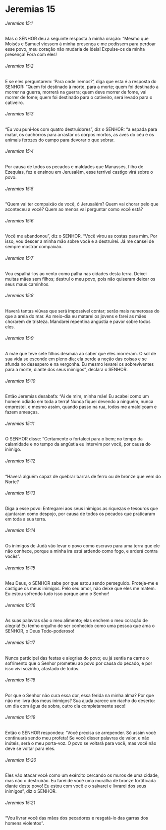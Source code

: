 # Jeremias 15

###### Jeremias 15:1

Mas o SENHOR deu a seguinte resposta à minha oração: “Mesmo que Moisés e Samuel viessem à minha presença e me pedissem para perdoar esse povo, meu coração não mudaria de ideia! Expulse-os da minha presença! Fora com eles!

###### Jeremias 15:2

E se eles perguntarem: ‘Para onde iremos?’, diga que esta é a resposta do SENHOR: “Quem foi destinado à morte, para a morte; quem foi destinado a morrer na guerra, morrerá na guerra; quem deve morrer de fome, vai morrer de fome; quem foi destinado para o cativeiro, será levado para o cativeiro.

###### Jeremias 15:3

“Eu vou puni-los com quatro destruidores”, diz o SENHOR: “a espada para matar, os cachorros para arrastar os corpos mortos, as aves do céu e os animais ferozes do campo para devorar o que sobrar.

###### Jeremias 15:4

Por causa de todos os pecados e maldades que Manassés, filho de Ezequias, fez e ensinou em Jerusalém, esse terrível castigo virá sobre o povo.

###### Jeremias 15:5

“Quem vai ter compaixão de você, ó Jerusalém? Quem vai chorar pelo que aconteceu a você? Quem ao menos vai perguntar como você está?

###### Jeremias 15:6

Você me abandonou”, diz o SENHOR. “Você virou as costas para mim. Por isso, vou descer a minha mão sobre você e a destruirei. Já me cansei de sempre mostrar compaixão.

###### Jeremias 15:7

Vou espalhá-los ao vento como palha nas cidades desta terra. Deixei muitas mães sem filhos; destruí o meu povo, pois não quiseram deixar os seus maus caminhos.

###### Jeremias 15:8

Haverá tantas viúvas que será impossível contar; serão mais numerosas do que a areia do mar. Ao meio-dia eu matarei os jovens e farei as mães chorarem de tristeza. Mandarei repentina angústia e pavor sobre todos eles.

###### Jeremias 15:9

A mãe que teve sete filhos desmaia ao saber que eles morreram. O sol de sua vida se esconde em pleno dia; ela perde a noção das coisas e se afunda no desespero e na vergonha. Eu mesmo levarei os sobreviventes para a morte, diante dos seus inimigos”, declara o SENHOR.

###### Jeremias 15:10

Então Jeremias desabafa: “Ai de mim, minha mãe! Eu acabei como um homem odiado em toda a terra! Nunca fiquei devendo a ninguém, nunca emprestei, e mesmo assim, quando passo na rua, todos me amaldiçoam e fazem ameaças.

###### Jeremias 15:11

O SENHOR disse: “Certamente o fortaleci para o bem; no tempo da calamidade e no tempo da angústia eu intervim por você, por causa do inimigo.

###### Jeremias 15:12

“Haverá alguém capaz de quebrar barras de ferro ou de bronze que vem do Norte?

###### Jeremias 15:13

Diga a esse povo: Entregarei aos seus inimigos as riquezas e tesouros que ajuntaram como despojo, por causa de todos os pecados que praticaram em toda a sua terra.

###### Jeremias 15:14

Os inimigos de Judá vão levar o povo como escravo para uma terra que ele não conhece, porque a minha ira está ardendo como fogo, e arderá contra vocês”.

###### Jeremias 15:15

Meu Deus, o SENHOR sabe por que estou sendo perseguido. Proteja-me e castigue os meus inimigos. Pelo seu amor, não deixe que eles me matem. Eu estou sofrendo tudo isso porque amo o Senhor!

###### Jeremias 15:16

As suas palavras são o meu alimento; elas enchem o meu coração de alegria! Eu tenho orgulho de ser conhecido como uma pessoa que ama o SENHOR, o Deus Todo-poderoso!

###### Jeremias 15:17

Nunca participei das festas e alegrias do povo; eu já sentia na carne o sofrimento que o Senhor prometeu ao povo por causa do pecado, e por isso vivi sozinho, afastado de todos.

###### Jeremias 15:18

Por que o Senhor não cura essa dor, essa ferida na minha alma? Por que não me livra dos meus inimigos? Sua ajuda parece um riacho do deserto: um dia com água de sobra, outro dia completamente seco!

###### Jeremias 15:19

Então o SENHOR respondeu: “Você precisa se arrepender. Só assim você continuará sendo meu profeta! Se você disser palavras de valor, e não inúteis, será o meu porta-voz. O povo se voltará para você, mas você não deve se voltar para eles.

###### Jeremias 15:20

Eles vão atacar você como um exército cercando os muros de uma cidade, mas não o destruirão. Eu farei de você uma muralha de bronze fortificada diante deste povo! Eu estou com você e o salvarei e livrarei dos seus inimigos”, diz o SENHOR.

###### Jeremias 15:21

“Vou livrar você das mãos dos pecadores e resgatá-lo das garras dos homens violentos”.

